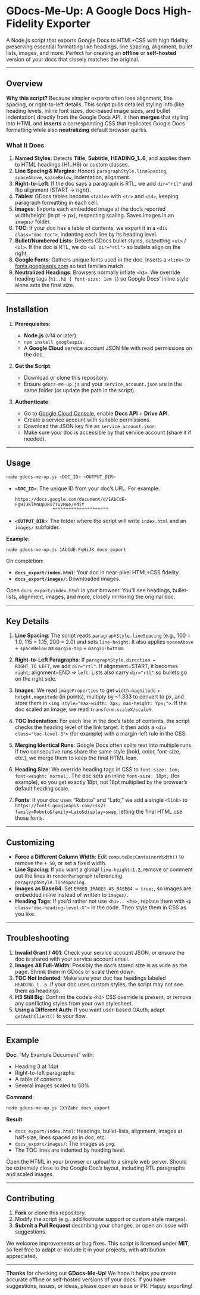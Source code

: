 # GDocs-Me-Up: A Google Docs High-Fidelity Exporter

A Node.js script that exports Google Docs to HTML+CSS with high fidelity, preserving essential formatting like headings, line spacing, alignment, bullet lists, images, and more. Perfect for creating an **offline** or **self-hosted** version of your docs that closely matches the original.

---

## Overview

**Why this script?** Because simpler exports often lose alignment, line spacing, or right-to-left details. This script pulls detailed styling info (like heading levels, inline font sizes, doc-based image sizes, and bullet indentation) directly from the Google Docs API. It then **merges** that styling into HTML and **inserts** a corresponding CSS that replicates Google Docs formatting while also **neutralizing** default browser quirks.

### What It Does

1. **Named Styles**: Detects **Title**, **Subtitle**, **HEADING_1..6**, and applies them to HTML headings (H1..H6) or custom classes.  
2. **Line Spacing & Margins**: Honors `paragraphStyle.lineSpacing`, `spaceAbove`, `spaceBelow`, indentation, alignment.  
3. **Right-to-Left**: If the doc says a paragraph is RTL, we add `dir="rtl"` and flip alignment (START → right).  
4. **Tables**: GDocs tables become `<table>` with `<tr>` and `<td>`, keeping paragraph formatting in each cell.  
5. **Images**: Exports each embedded image at the doc’s reported width/height (in pt → px), respecting scaling. Saves images in an `images/` folder.  
6. **TOC**: If your doc has a table of contents, we export it in a `<div class="doc-toc">`, indenting each line by its heading level.  
7. **Bullet/Numbered Lists**: Detects GDocs bullet styles, outputting `<ul>` / `<ol>`. If the doc is RTL, we do `<ul dir="rtl">` so bullets align on the right.  
8. **Google Fonts**: Gathers unique fonts used in the doc. Inserts a `<link>` to [fonts.googleapis.com](https://fonts.googleapis.com/) so text families match.  
9. **Neutralized Headings**: Browsers normally inflate `<h3>`. We override heading tags (`h1..h6 { font-size: 1em }`) so Google Docs’ inline style alone sets the final size.  

---

## Installation

1. **Prerequisites**:
   - **Node.js** (v14 or later).
   - `npm install googleapis`.
   - A **Google Cloud** service account JSON file with read permissions on the doc.

2. **Get the Script**:
   - Download or clone this repository.
   - Ensure `gdocs-me-up.js` and your `service_account.json` are in the same folder (or update the path in the script).

3. **Authenticate**:
   - Go to [Google Cloud Console](https://console.cloud.google.com/), enable **Docs API** + **Drive API**.
   - Create a service account with suitable permissions.
   - Download the JSON key file as `service_account.json`.
   - Make sure your doc is accessible by that service account (share it if needed).

---

## Usage

```bash
node gdocs-me-up.js <DOC_ID> <OUTPUT_DIR>
```

- **`<DOC_ID>`**: The unique ID from your doc’s URL. For example:
  ```
  https://docs.google.com/document/d/1AbCdE-FgHiJKlMnOpQRs7TuVMue/edit
                ^^^^^^^^^^^^^^^^^^^^^
  ```
- **`<OUTPUT_DIR>`**: The folder where the script will write `index.html` and an `images/` subfolder.

**Example**:

```bash
node gdocs-me-up.js 1AbCdE-FgHiJK docs_export
```

On completion:
- **`docs_export/index.html`**: Your doc in near-pixel HTML+CSS fidelity.  
- **`docs_export/images/`**: Downloaded images.  

Open `docs_export/index.html` in your browser. You’ll see headings, bullet-lists, alignment, images, and more, closely mirroring the original doc.

---

## Key Details

1. **Line Spacing**: The script reads `paragraphStyle.lineSpacing` (e.g., 100 = 1.0, 115 = 1.15, 200 = 2.0) and sets `line-height`. It also applies `spaceAbove` + `spaceBelow` as `margin-top` + `margin-bottom`.  

2. **Right-to-Left Paragraphs**: If `paragraphStyle.direction = RIGHT_TO_LEFT`, we add `dir="rtl"`. If alignment=START, it becomes `right`; alignment=END => `left`. Lists also carry `dir="rtl"` so bullets go on the right side.  

3. **Images**: We read `imageProperties` to get `width.magnitude` + `height.magnitude` (in points), multiply by ~1.333 to convert to px, and store them in `<img style="max-width: Xpx; max-height: Ypx;">`. If the doc scaled an image, we read `transform.scaleX/scaleY`.  

4. **TOC Indentation**: For each line in the doc’s table of contents, the script checks the heading level of the link target. It then adds a `<div class="toc-level-3">` (for example) with a margin-left rule in the CSS.  

5. **Merging Identical Runs**: Google Docs often splits text into multiple runs. If two consecutive runs share the same style (bold, color, font-size, etc.), we merge them to keep the final HTML lean.  

6. **Heading Size**: We override heading tags in CSS to `font-size: 1em; font-weight: normal;`. The doc sets an inline `font-size: 18pt;` (for example), so you get exactly 18pt, not 18pt multiplied by the browser’s default heading scale.  

7. **Fonts**: If your doc uses “Roboto” and “Lato,” we add a single `<link>` to `https://fonts.googleapis.com/css2?family=Roboto&family=Lato&display=swap`, letting the final HTML use those fonts.

---

## Customizing

- **Force a Different Column Width**: Edit `computeDocContainerWidth()` to remove the `+ 50`, or set a fixed width.  
- **Line Spacing**: If you want a global `line-height:1.2`, remove or comment out the lines in `renderParagraph` referencing `paragraphStyle.lineSpacing`.  
- **Images as Base64**: Set `EMBED_IMAGES_AS_BASE64 = true;`, so images are embedded inline instead of written to `images/`.  
- **Heading Tags**: If you’d rather not use `<h1>.. <h6>`, replace them with `<p class="doc-heading-level-X">` in the code. Then style them in CSS as you like.  

---

## Troubleshooting

1. **Invalid Grant / 401**: Check your service account JSON, or ensure the doc is shared with your service account email.  
2. **Images All Full-Width**: Possibly the doc’s stored size is as wide as the page. Shrink them in GDocs or scale them down.  
3. **TOC Not Indented**: Make sure your doc has headings labeled `HEADING_1..6`. If your doc uses custom styles, the script may not see them as headings.  
4. **H3 Still Big**: Confirm the code’s `<h3>` CSS override is present, or remove any conflicting styles from your own stylesheet.  
5. **Using a Different Auth**: If you want user-based OAuth, adapt `getAuthClient()` to your flow.

---

## Example

**Doc**: “My Example Document” with:
- Heading 3 at 14pt
- Right-to-left paragraphs
- A table of contents
- Several images scaled to 50%

**Command**:

```bash
node gdocs-me-up.js 1XYZabc docs_export
```

**Result**:
- `docs_export/index.html`: Headings, bullet-lists, alignment, images at half-size, lines spaced as in doc, etc.  
- `docs_export/images/`: The images as `png`.  
- The TOC lines are indented by heading level.

Open the HTML in your browser or upload to a simple web server. Should be extremely close to the Google Doc’s layout, including RTL paragraphs and scaled images.

---

## Contributing

1. **Fork** or clone this repository.  
2. Modify the script (e.g., add footnote support or custom style merges).  
3. **Submit a Pull Request** describing your changes, or open an issue with suggestions.  

We welcome improvements or bug fixes. This script is licensed under **MIT**, so feel free to adapt or include it in your projects, with attribution appreciated.

---

**Thanks** for checking out **GDocs-Me-Up**! We hope it helps you create accurate offline or self-hosted versions of your docs. If you have suggestions, issues, or ideas, please open an issue or PR. Happy exporting!
